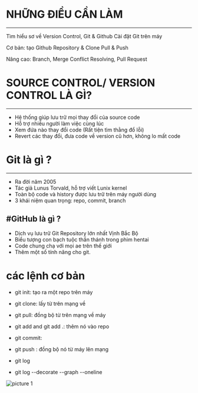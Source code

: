# NHỮNG ĐIỀU CẦN LÀM

---
Tìm hiểu sơ về Version Control, Git & Github
Cài đặt Git trên máy

Cơ bản: tạo Github Repository & Clone
Pull & Push

Nâng cao: Branch, Merge
Conflict Resolving, Pull Request

# SOURCE CONTROL/ VERSION CONTROL LÀ GÌ?

---

- Hệ thống giúp lưu trữ mọi thay đổi của source code
- Hỗ trợ nhiều người làm việc cùng lúc
- Xem đứa nào thay đổi code (Rất tiện tìm thằng đổ lỗi)
- Revert các thay đổi, đưa code về version cũ hơn, không lo mất code

# Git là gì ?

---

- Ra đời năm 2005
- Tác giả Lunus Torvald, hỗ trợ viết Lunix kernel
- Toàn bộ code và history được lưu trữ trên máy người dùng
- 3 khái niệm quan trọng: repo, commit, branch

#GitHub là gì ?
---
- Dịch vụ lưu trữ Git Repository lớn nhất Vịnh Bắc Bộ
- Biểu tượng con bạch tuộc thần thánh trong phim hentai 
- Code chung chạ với mọi ae trên thế giới
- Thêm một số tính năng cho git.

# các lệnh cơ bản 
- git init: tạo ra một repo trên máy
- git clone: lấy từ trên mạng về
- git pull: đồng bộ từ trên mạng về máy

- git add and git add .: thêm nó vào repo
- git commit: 
- git push : đồng bộ nó từ máy lên mạng

- git log
- git log --decorate --graph --oneline

![picture 1](../images/568ed83995e2bec3ce09696947e1d0a046b824a4011bdd441a4ccac90136709d.png)  
